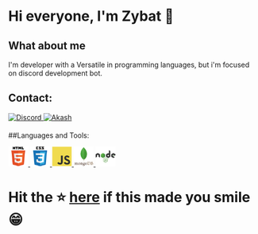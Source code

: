 # Hi everyone, I'm Zybat 🦇

## What about me 

I'm developer with a Versatile in programming languages, but i'm focused on discord development bot.

## Contact:

<a href="https://discord.com/users/1321538428365705228" target="_blank">
  <img src="https://img.shields.io/badge/Discord-%235865F2.svg?style=for-the-badge&logo=discord&logoColor=white" alt="Discord">
</a>

<a href="https://www.instagram.com/hamdaoui_zyad_" target="_blank">
<img src=https://img.shields.io/badge/Instagram-E4405F?style=for-the-badge&logo=instagram&logoColor=white alt=Akash Shrivastava Instagram style="margin-bottom: 5px;" />
</a>

</div>  

##Languages and Tools:

<p align="left">
  <a href="https://www.w3schools.com/html/html_intro.asp" target="_blank" rel="noreferrer"> <img src="https://raw.githubusercontent.com/devicons/devicon/master/icons/html5/html5-original-wordmark.svg" alt="html5" width="40" height="40"/> </a> 
  <a href="https://www.w3schools.com/css/css_intro.asp" target="_blank" rel="noreferrer"> <img src="https://raw.githubusercontent.com/devicons/devicon/master/icons/css3/css3-original-wordmark.svg" alt="css3" width="40" height="40"/> </a> 
  <a href="https://www.w3schools.com/js/js_intro.asp" target="_blank" rel="noreferrer"> <img src="https://raw.githubusercontent.com/devicons/devicon/master/icons/javascript/javascript-original.svg" alt="javascript" width="40" height="40"/> </a> 
  <a href="https://www.mongodb.com/" target="_blank" rel="noreferrer"> <img src="https://raw.githubusercontent.com/devicons/devicon/master/icons/mongodb/mongodb-original-wordmark.svg" alt="mongodb" width="40" height="40"/> </a> 
  <a href="https://nodejs.org" target="_blank" rel="noreferrer"> <img src="https://raw.githubusercontent.com/devicons/devicon/master/icons/nodejs/nodejs-original-wordmark.svg" alt="nodejs" width="40" height="40"/> </a>

# Hit the ⭐ [here](https://github.com/zybat1810/zybat) if this made you smile 😁
